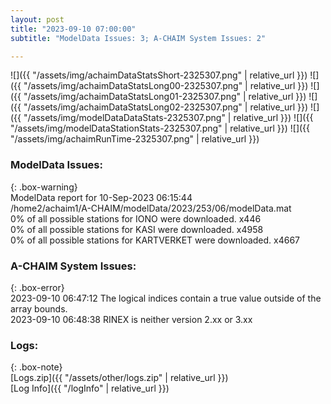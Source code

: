 ```yaml
---
layout: post
title: "2023-09-10 07:00:00"
subtitle: "ModelData Issues: 3; A-CHAIM System Issues: 2"

---
```


![]({{ "/assets/img/achaimDataStatsShort-2325307.png" | relative_url }})
![]({{ "/assets/img/achaimDataStatsLong00-2325307.png" | relative_url }})
![]({{ "/assets/img/achaimDataStatsLong01-2325307.png" | relative_url }})
![]({{ "/assets/img/achaimDataStatsLong02-2325307.png" | relative_url }})
![]({{ "/assets/img/modelDataDataStats-2325307.png" | relative_url }})
![]({{ "/assets/img/modelDataStationStats-2325307.png" | relative_url }})
![]({{ "/assets/img/achaimRunTime-2325307.png" | relative_url }})


### ModelData Issues:  
  
{: .box-warning}  
 ModelData report for 10-Sep-2023 06:15:44   
 /home2/achaim1/A-CHAIM/modelData/2023/253/06/modelData.mat   
 0% of all possible stations for IONO were downloaded. x446   
 0% of all possible stations for KASI were downloaded. x4958   
 0% of all possible stations for KARTVERKET were downloaded. x4667   
  
### A-CHAIM System Issues:  
  
{: .box-error}  
2023-09-10 06:47:12 The logical indices contain a true value outside of the array bounds.  
2023-09-10 06:48:38 RINEX is neither version 2.xx or 3.xx  

### Logs:  
  
{: .box-note}  
[Logs.zip]({{ "/assets/other/logs.zip" | relative_url }})  
[Log Info]({{ "/logInfo" | relative_url }})  
